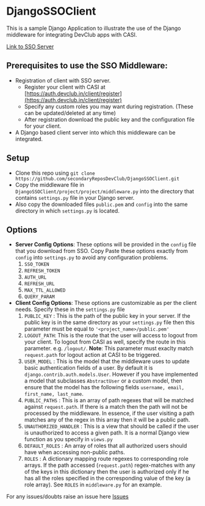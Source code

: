 # DjangoSSOClient
This is a sample Django Application to illustrate the use of the Django middleware for integrating DevClub apps with CASI.

[Link to SSO Server](https://github.com/devclub-iitd/SingleSignOn) 

## Prerequisites to use the SSO Middleware:
- Registration of client with SSO server.
  - Register your client with CASI at [https://auth.devclub.in/client/register](https://auth.devclub.in/client/register)
  - Specify any custom roles you may want during registration. (These can be updated/deleted at any time)
  - After registration download the public key and the configuration file for your client.
- A Django based client server into which this middleware can be integrated.

## Setup 
- Clone this repo using `git clone https://github.com/secondaryReposDevClub/DjangoSSOClient.git`
- Copy the middleware file in `DjangoSSOClient/project/project/middleware.py` into the directory that contains `settings.py` file in your Django server.
- Also copy the downloaded files `public.pem` and `config` into the same directory in which `settings.py` is located.

## Options
- **Server Config Options**: These options will be provided in the `config` file that you download from SSO. Copy Paste these options exactly from `config` into `settings.py` to avoid any configuration problems.
  1. `SSO_TOKEN`
  2. `REFRESH_TOKEN`
  3. `AUTH_URL`
  4. `REFRESH_URL`
  5. `MAX_TTL_ALLOWED`
  6. `QUERY_PARAM`
- **Client Config Options**: These options are customizable as per the client needs. Specify these in the `settings.py` file
  1. `PUBLIC_KEY` : This is the path of the public key in your server. If the public key is in the same directory as your `settings.py` file then this parameter must be equal to `'<project_name>/public.pem'`
  2. `LOGOUT_PATH`: This is the route that the user will access to logout from your client. To logout from CASI as well, specify the route in this parameter. e.g. `/logout/`. **Note**: This parameter must exaclty match `request.path` for logout action at CASI to be triggered.
  3. `USER_MODEL` : This is the model that the middleware uses to update basic authentication fields of a user. By default it is `django.contrib.auth.models.User`. However if you have implemented a model that subclasses `AbstractUser` or a custom model, then ensure that the model has the following fields `username, email, first_name, last_name`.
  4. `PUBLIC_PATHS` : This is an array of path regexes that will be matched against `request.path`. If there is a match then the path will not be processed by the middleware. In essence, if the user visiting a path matches any of the regex in this array then it will be a public path.
  5. `UNAUTHORIZED_HANDLER` : This is a view that should be called if the user is unauthorized to access a given path. It is a normal Django view function as you specify in `views.py`
  6. `DEFAULT_ROLES` : An array of roles that all authorized users should have when accessing non-public paths.
  7. `ROLES` : A dictionary mapping route regexes to corresponding role arrays. If the path accessed (`request.path`) regex-matches with any of the keys in this dictionary then the user is authorized only if he has all the roles specified in the corresponding value of the key (a role array). See `ROLES` in `middleware.py` for an example.
  

For any issues/doubts raise an issue here [Issues](https://github.com/secondaryReposDevClub/DjangoSSOClient/issues)
